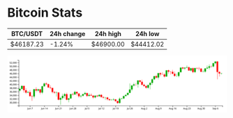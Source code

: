 # Bitcoin Stats

BTC/USDT|24h change|24h high|24h low|
|---|---|---|---|
|$46187.23|-1.24%|$46900.00|$44412.02|

<img src="./chart.svg">
